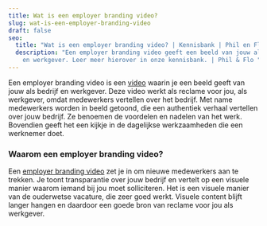 ```yaml
---
title: Wat is een employer branding video?
slug: wat-is-een-employer-branding-video
draft: false
seo:
  title: "Wat is een employer branding video? | Kennisbank | Phil en Flo "
  description: "Een employer branding video geeft een beeld van jouw als bedrijf
    en werkgever. Leer meer hierover in onze kennisbank. | Phil & Flo "
---
```

Een employer branding video is een [video](https://www.philenflo.nl/oplossingen/video-laten-maken/) waarin je een beeld geeft van jouw als bedrijf en werkgever. Deze video werkt als reclame voor jou, als werkgever, omdat medewerkers vertellen over het bedrijf. Met name medewerkers worden in beeld getoond, die een authentiek verhaal vertellen over jouw bedrijf. Ze benoemen de voordelen en nadelen van het werk. Bovendien geeft het een kijkje in de dagelijkse werkzaamheden die een werknemer doet. 

### Waarom een employer branding video? 

Een [employer branding video](https://www.philenflo.nl/oplossingen/employer-branding/) zet je in om nieuwe medewerkers aan te trekken. Je toont transparantie over jouw bedrijf en vertelt op een visuele manier waarom iemand bij jou moet solliciteren. Het is een visuele manier van de ouderwetse vacature, die zeer goed werkt. Visuele content blijft langer hangen en daardoor een goede bron van reclame voor jou als werkgever.